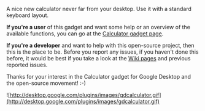 A nice new calculator never far from your desktop. Use it with a standard keyboard layout.

**If you're a user** of this gadget and want some help or an overview of the available functions, you can go at the [Calculator gadget page](http://teodorfilimon.com/index_files/calculator_gadget_google_desktop.htm).

**If you're a developer** and want to help with this open-source project, then this is the place to be. Before you report any issues, if you haven't done this before, it would be best if you take a look at the [Wiki pages](http://code.google.com/p/google-calculator/w/list) and previous reported issues.

Thanks for your interest in the Calculator gadget for Google Desktop and the open-source movement! :-)

![http://desktop.google.com/plugins/images/gdcalculator.gif](http://desktop.google.com/plugins/images/gdcalculator.gif)